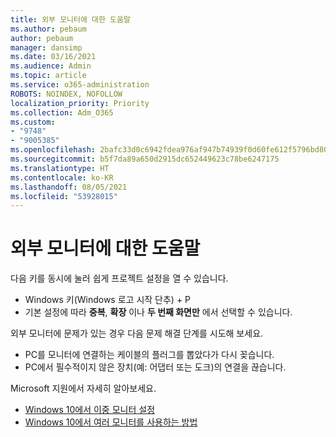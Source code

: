 ```yaml
---
title: 외부 모니터에 대한 도움말
ms.author: pebaum
author: pebaum
manager: dansimp
ms.date: 03/16/2021
ms.audience: Admin
ms.topic: article
ms.service: o365-administration
ROBOTS: NOINDEX, NOFOLLOW
localization_priority: Priority
ms.collection: Adm_O365
ms.custom:
- "9748"
- "9005385"
ms.openlocfilehash: 2bafc33d0c6942fdea976af947b74939f0d60fe612f5796bd80e2ed8fce8b2e1
ms.sourcegitcommit: b5f7da89a650d2915dc652449623c78be6247175
ms.translationtype: HT
ms.contentlocale: ko-KR
ms.lasthandoff: 08/05/2021
ms.locfileid: "53928015"
---
```

# <a name="get-help-with-external-monitors"></a>외부 모니터에 대한 도움말

다음 키를 동시에 눌러 쉽게 프로젝트 설정을 열 수 있습니다.

- Windows 키(Windows 로고 시작 단추) + P
- 기본 설정에 따라 **중복**, **확장** 이나 **두 번째 화면만** 에서 선택할 수 있습니다.

외부 모니터에 문제가 있는 경우 다음 문제 해결 단계를 시도해 보세요.

- PC를 모니터에 연결하는 케이블의 플러그를 뽑았다가 다시 꽂습니다.
- PC에서 필수적이지 않은 장치(예: 어댑터 또는 도크)의 연결을 끊습니다.

Microsoft 지원에서 자세히 알아보세요.

- [Windows 10에서 이중 모니터 설정](https://support.microsoft.com/windows/set-up-dual-monitors-on-windows-10-3d5c15dc-cc63-d850-aeb6-b41778147554)
- [Windows 10에서 여러 모니터를 사용하는 방법](https://support.microsoft.com/windows/how-to-use-multiple-monitors-in-windows-10-329c6962-5a4d-b481-7baa-bec9671f728a)

